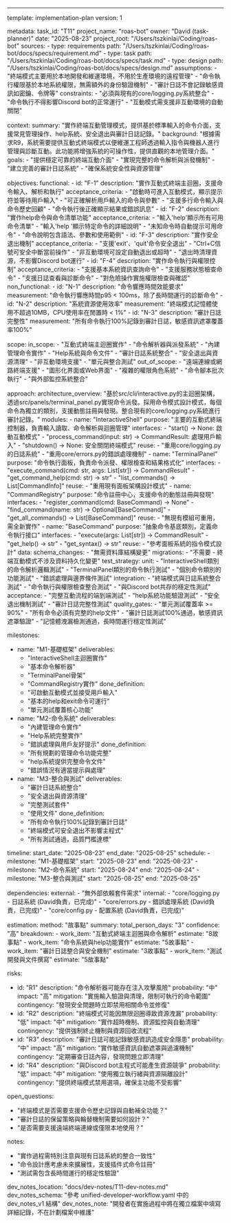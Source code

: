 ---
template: implementation-plan
version: 1

metadata:
  task_id: "T11"
  project_name: "roas-bot"
  owner: "David (task-planner)"
  date: "2025-08-23"
  project_root: "/Users/tszkinlai/Coding/roas-bot"
  sources:
    - type: requirements
      path: "/Users/tszkinlai/Coding/roas-bot/docs/specs/requirement.md"
    - type: task
      path: "/Users/tszkinlai/Coding/roas-bot/docs/specs/task.md"
    - type: design
      path: "/Users/tszkinlai/Coding/roas-bot/docs/specs/design.md"
  assumptions:
    - "終端模式主要用於本地開發和維運環境，不用於生產環境的遠程管理"
    - "命令執行權限基於本地系統權限，無需額外的身份驗證機制"
    - "審計日誌不會記錄敏感資訊如密鑰、令牌等"
  constraints:
    - "必須與現有的core/logging.py系統整合"
    - "命令執行不得影響Discord bot的正常運行"
    - "互動模式需支援非互動環境的自動關閉"

context:
  summary: "實作終端互動管理模式，提供基於標準輸入的命令介面，支援常見管理操作、help系統、安全退出與審計日誌記錄。"
  background: "根據需求R9，系統需要提供互動式終端模式以便維運工程師透過輸入指令與機器人進行管理與診斷互動。此功能將增強系統的可操作性，提供直觀的本地管理介面。"
  goals:
    - "提供穩定可靠的終端互動介面"
    - "實現完整的命令解析與派發機制"
    - "建立完善的審計日誌系統"
    - "確保系統安全性與資源管理"

objectives:
  functional:
    - id: "F-1"
      description: "實作互動式終端主迴圈，支援命令輸入、解析和執行"
      acceptance_criteria:
        - "啟動時可進入互動模式，顯示提示符並等待用戶輸入"
        - "可正確解析用戶輸入的命令與參數"
        - "支援多行命令輸入與命令歷史回顧"
        - "命令執行後正確顯示結果或錯誤訊息"
    - id: "F-2"
      description: "實作help命令與命令清單功能"
      acceptance_criteria:
        - "輸入'help'顯示所有可用命令清單"
        - "輸入'help <command>'顯示特定命令的詳細說明"
        - "未知命令時自動提示可用命令"
        - "命令說明包含語法、參數和使用範例"
    - id: "F-3"
      description: "實作安全退出機制"
      acceptance_criteria:
        - "支援'exit'、'quit'命令安全退出"
        - "Ctrl+C信號可安全中斷當前操作"
        - "非互動環境可設定自動退出或超時"
        - "退出時清理資源，不影響Discord bot運行"
    - id: "F-4"
      description: "實作命令執行與權限控制"
      acceptance_criteria:
        - "支援基本系統資訊查詢命令"
        - "支援服務狀態檢查命令"
        - "支援日誌查看與診斷命令"
        - "對危險操作實施權限檢查與確認"
  non_functional:
    - id: "N-1"
      description: "命令響應時間效能要求"
      measurement: "命令執行響應時間p95 < 100ms，除了長時間運行的診斷命令"
    - id: "N-2"
      description: "系統資源使用效率"
      measurement: "終端模式記憶體使用不超過10MB，CPU使用率在閒置時 < 1%"
    - id: "N-3"
      description: "審計日誌完整性"
      measurement: "所有命令執行100%記錄到審計日誌，敏感資訊遮罩覆蓋率100%"

scope:
  in_scope:
    - "互動式終端主迴圈實作"
    - "命令解析器與派發系統"
    - "內建管理命令實作"
    - "Help系統與命令文件"
    - "審計日誌系統整合"
    - "安全退出與資源清理"
    - "非互動環境支援"
    - "單元與整合測試"
  out_of_scope:
    - "遠端連線或網路終端支援"
    - "圖形化界面或Web界面"
    - "複雜的權限角色系統"
    - "命令腳本批次執行"
    - "與外部監控系統整合"

approach:
  architecture_overview: "基於src/cli/interactive.py的主迴圈架構，透過src/panels/terminal_panel.py實現命令派發。採用命令模式設計模式，每個命令為獨立的類別，支援動態註冊與發現。整合現有的core/logging.py系統進行審計記錄。"
  modules:
    - name: "InteractiveShell"
      purpose: "主要的互動式終端控制器，負責輸入讀取、命令解析與迴圈管理"
      interfaces:
        - "start() -> None: 啟動互動模式"
        - "process_command(input: str) -> CommandResult: 處理用戶輸入"
        - "shutdown() -> None: 安全關閉終端模式"
      reuse:
        - "重用core/logging.py的日誌系統"
        - "重用core/errors.py的錯誤處理機制"
    - name: "TerminalPanel"
      purpose: "命令執行面板，負責命令派發、權限檢查和結果格式化"
      interfaces:
        - "execute_command(cmd: str, args: List[str]) -> CommandResult"
        - "get_command_help(cmd: str) -> str"
        - "list_commands() -> List[CommandInfo]"
      reuse:
        - "重用現有面板架構設計模式"
    - name: "CommandRegistry"
      purpose: "命令註冊中心，支援命令的動態註冊與發現"
      interfaces:
        - "register_command(cmd: BaseCommand) -> None"
        - "find_command(name: str) -> Optional[BaseCommand]"
        - "get_all_commands() -> List[BaseCommand]"
      reuse:
        - "無現有模組可重用，需全新實作"
    - name: "BaseCommand"
      purpose: "抽象命令基底類別，定義命令執行接口"
      interfaces:
        - "execute(args: List[str]) -> CommandResult"
        - "get_help() -> str"
        - "get_syntax() -> str"
      reuse:
        - "參考面板系統的指令模式設計"
  data:
    schema_changes:
      - "無需資料庫結構變更"
    migrations:
      - "不需要 - 終端互動模式不涉及資料持久化變更"
  test_strategy:
    unit:
      - "InteractiveShell類別的命令解析邏輯測試"
      - "TerminalPanel類別的命令執行測試"
      - "個別命令類別的功能測試"
      - "錯誤處理與邊界條件測試"
    integration:
      - "終端模式與日誌系統整合測試"
      - "命令執行與權限檢查整合測試"
      - "與Discord bot共存的穩定性測試"
    acceptance:
      - "完整互動流程的端到端測試"
      - "help系統功能驗證測試"
      - "安全退出機制測試"
      - "審計日誌完整性測試"
  quality_gates:
    - "單元測試覆蓋率 >= 90%"
    - "所有命令必須有完整的help文件"
    - "審計日誌測試100%通過，敏感資訊遮罩驗證"
    - "記憶體洩漏檢測通過，長時間運行穩定性測試"

milestones:
  - name: "M1-基礎框架"
    deliverables:
      - "InteractiveShell主迴圈實作"
      - "基本命令解析器"
      - "TerminalPanel骨架"
      - "CommandRegistry實作"
    done_definition:
      - "可啟動互動模式並接受用戶輸入"
      - "基本的help和exit命令可運行"
      - "單元測試覆蓋核心功能"
  - name: "M2-命令系統"
    deliverables:
      - "內建管理命令實作"
      - "Help系統完整實作"
      - "錯誤處理與用戶友好提示"
    done_definition:
      - "所有規劃的管理命令功能完整"
      - "help系統提供完整命令文件"
      - "錯誤情況有適當提示與處理"
  - name: "M3-整合與測試"
    deliverables:
      - "審計日誌系統整合"
      - "安全退出與資源清理"
      - "完整測試套件"
      - "使用文件"
    done_definition:
      - "所有命令執行100%記錄到審計日誌"
      - "終端模式可安全退出不影響主程式"
      - "所有測試通過，品質門檻達標"

timeline:
  start_date: "2025-08-23"
  end_date: "2025-08-25"
  schedule:
    - milestone: "M1-基礎框架"
      start: "2025-08-23"
      end: "2025-08-23"
    - milestone: "M2-命令系統"
      start: "2025-08-24"
      end: "2025-08-24"
    - milestone: "M3-整合與測試"
      start: "2025-08-25"
      end: "2025-08-25"

dependencies:
  external:
    - "無外部依賴套件需求"
  internal:
    - "core/logging.py - 日誌系統 (David負責，已完成)"
    - "core/errors.py - 錯誤處理系統 (David負責，已完成)"
    - "core/config.py - 配置系統 (David負責，已完成)"

estimation:
  method: "故事點"
  summary:
    total_person_days: "3"
    confidence: "高"
  breakdown:
    - work_item: "互動式終端主迴圈與命令解析"
      estimate: "8故事點"
    - work_item: "命令系統與help功能實作"
      estimate: "5故事點"
    - work_item: "審計日誌整合與安全機制"
      estimate: "3故事點"
    - work_item: "測試開發與文件撰寫"
      estimate: "5故事點"

risks:
  - id: "R1"
    description: "命令解析器可能存在注入攻擊風險"
    probability: "中"
    impact: "高"
    mitigation: "實施輸入驗證與清理，限制可執行的命令範圍"
    contingency: "發現安全問題時立即禁用相關命令並修復"
  - id: "R2"
    description: "終端模式可能因無限迴圈導致資源洩漏"
    probability: "低"
    impact: "中"
    mitigation: "實作超時機制、資源監控與自動清理"
    contingency: "提供強制終止機制與資源回收流程"
  - id: "R3"
    description: "審計日誌可能記錄敏感資訊造成安全隱患"
    probability: "中"
    impact: "高"
    mitigation: "實作敏感資訊自動遮罩與過濾機制"
    contingency: "定期審查日誌內容，發現問題立即清理"
  - id: "R4"
    description: "與Discord bot主程式可能產生資源競爭"
    probability: "低"
    impact: "中"
    mitigation: "使用獨立執行緒與資源隔離設計"
    contingency: "提供終端模式禁用選項，確保主功能不受影響"

open_questions:
  - "終端模式是否需要支援命令歷史記錄與自動補全功能？"
  - "審計日誌的保留策略與輪替機制需要如何設計？"
  - "是否需要支援遠端終端連線或僅限本地使用？"

notes:
  - "實作過程需特別注意與現有日誌系統的整合一致性"
  - "命令設計應考慮未來擴展性，支援插件式命令註冊"
  - "測試需包含長時間運行的穩定性驗證"

dev_notes_location: "docs/dev-notes/T11-dev-notes.md"
dev_notes_schema: "參考 unified-developer-workflow.yaml 中的 dev_notes_v1 結構"
dev_notes_note: "開發者在實施過程中將在獨立檔案中填寫詳細記錄，不在計劃檔案中維護"